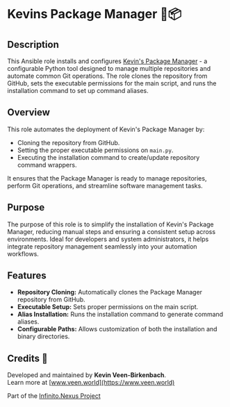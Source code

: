 # Kevins Package Manager 🤖📦

## Description

This Ansible role installs and configures [Kevin's Package Manager](https://github.com/kevinveenbirkenbach/package-manager) - a configurable Python tool designed to manage multiple repositories and automate common Git operations. The role clones the repository from GitHub, sets the executable permissions for the main script, and runs the installation command to set up command aliases.

## Overview

This role automates the deployment of Kevin's Package Manager by:
- Cloning the repository from GitHub.
- Setting the proper executable permissions on `main.py`.
- Executing the installation command to create/update repository command wrappers.

It ensures that the Package Manager is ready to manage repositories, perform Git operations, and streamline software management tasks.

## Purpose

The purpose of this role is to simplify the installation of Kevin's Package Manager, reducing manual steps and ensuring a consistent setup across environments. Ideal for developers and system administrators, it helps integrate repository management seamlessly into your automation workflows.

## Features

- **Repository Cloning:** Automatically clones the Package Manager repository from GitHub.
- **Executable Setup:** Sets proper permissions on the main script.
- **Alias Installation:** Runs the installation command to generate command aliases.
- **Configurable Paths:** Allows customization of both the installation and binary directories.

## Credits 📝

Developed and maintained by **Kevin Veen-Birkenbach**.  
Learn more at [www.veen.world](https://www.veen.world)

Part of the [Infinito.Nexus Project](https://github.com/kevinveenbirkenbach/infinito-nexus)  
